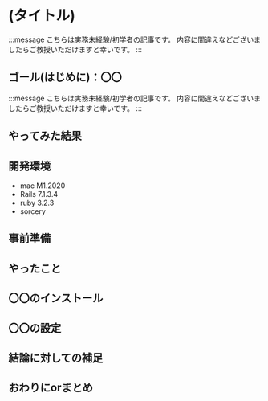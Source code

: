 (タイトル)
====
:::message
こちらは実務未経験/初学者の記事です。
内容に間違えなどございましたらご教授いただけますと幸いです。
:::
## ゴール(はじめに)：〇〇
<!-- どんな目的で、何をしたのかを分かりやすく簡潔に書きます。 -->
:::message
こちらは実務未経験/初学者の記事です。
内容に間違えなどございましたらご教授いただけますと幸いです。
:::

## やってみた結果
<!-- やってみて自分がどうなったか。さらには、この記事を読んだ人がどうなるのかを書きます。 -->

## 開発環境
- mac M1.2020
- Rails 7.1.3.4
- ruby 3.2.3
- sorcery

## 事前準備

## やったこと
<!-- 実際にやったことを書いていきます。 -->

## 〇〇のインストール
<!-- まず、〜を開くために... -->

## 〇〇の設定
<!-- このように細かく分け、タイトルと文章を1対1対応で書きます。 -->

## 結論に対しての補足
<!-- - 関連サービスの紹介 -->
<!-- - 参考文献や、公式ページへのリンクなど -->

## おわりにorまとめ
<!-- この記事のまとめや、自分の感じたことなどを記述します。 -->